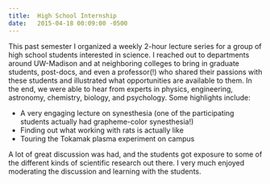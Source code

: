 ```yaml
---
title:  High School Internship
date:   2015-04-18 00:09:00 -0500
---
```


This past semester I organized a weekly 2-hour lecture series for a group of high school students interested in science.  I reached out to departments around UW-Madison and at neighboring colleges to bring in graduate students, post-docs, and even a professor(!) who shared their passions with these students and illustrated what opportunities are available to them.  In the end, we were able to hear from experts in physics, engineering, astronomy, chemistry, biology, and psychology.  Some highlights include:

- A very engaging lecture on synesthesia (one of the participating students actually had grapheme-color synesthesia!)
- Finding out what working with rats is actually like
- Touring the Tokamak plasma experiment on campus

A lot of great discussion was had, and the students got exposure to some of the different kinds of scientific research out there.  I very much enjoyed moderating the discussion and learning with the students.
